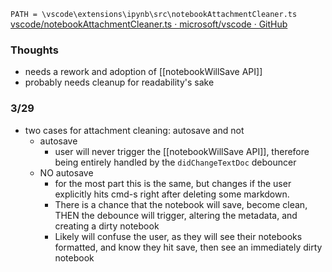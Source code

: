 `PATH = \vscode\extensions\ipynb\src\notebookAttachmentCleaner.ts`
[vscode/notebookAttachmentCleaner.ts · microsoft/vscode · GitHub](https://github.com/microsoft/vscode/blob/4eb8467961aae3f118c0a652abe68d5a0898579d/extensions/ipynb/src/notebookAttachmentCleaner.ts)

### Thoughts
- needs a rework and adoption of [[notebookWillSave API]]
- probably needs cleanup for readability's sake

### 3/29
- two cases for attachment cleaning: autosave and not
	- autosave
		- user will never trigger the [[notebookWillSave API]], therefore  being entirely handled by the `didChangeTextDoc` debouncer
	- NO autosave
		- for the most part this is the same, but changes if the user explicitly hits cmd-s right after deleting some markdown. 
		- There is a chance that the notebook will save, become clean, THEN the debounce will trigger, altering the metadata, and creating a dirty notebook
		- Likely will confuse the user, as they will see their notebooks formatted, and know they hit save, then see an immediately dirty notebook